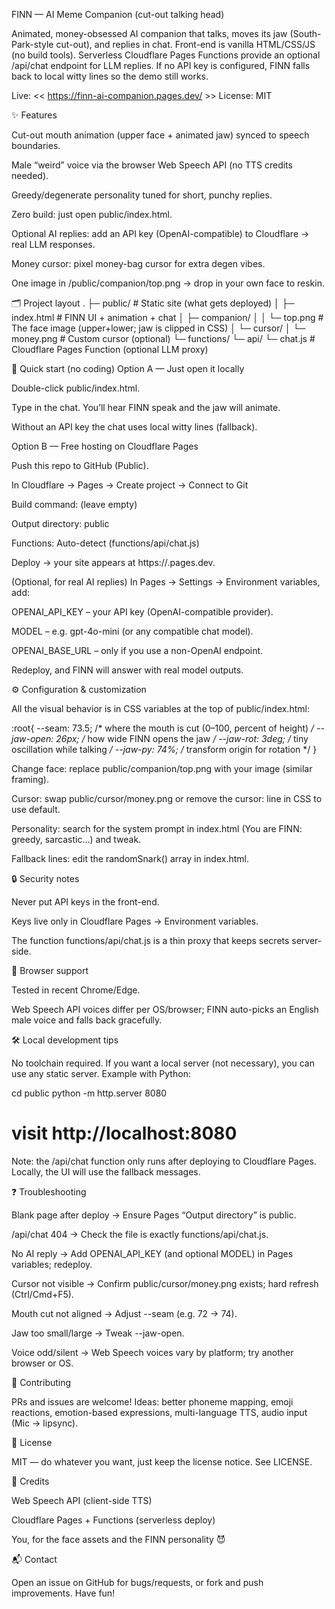 FINN — AI Meme Companion (cut-out talking head)

Animated, money-obsessed AI companion that talks, moves its jaw (South-Park-style cut-out), and replies in chat.
Front-end is vanilla HTML/CSS/JS (no build tools). Serverless Cloudflare Pages Functions provide an optional /api/chat endpoint for LLM replies. If no API key is configured, FINN falls back to local witty lines so the demo still works.

Live: << https://finn-ai-companion.pages.dev/ >>
License: MIT

✨ Features

Cut-out mouth animation (upper face + animated jaw) synced to speech boundaries.

Male “weird” voice via the browser Web Speech API (no TTS credits needed).

Greedy/degenerate personality tuned for short, punchy replies.

Zero build: just open public/index.html.

Optional AI replies: add an API key (OpenAI-compatible) to Cloudflare → real LLM responses.

Money cursor: pixel money-bag cursor for extra degen vibes.

One image in /public/companion/top.png → drop in your own face to reskin.

🗂️ Project layout
.
├─ public/                  # Static site (what gets deployed)
│  ├─ index.html            # FINN UI + animation + chat
│  ├─ companion/
│  │  └─ top.png            # The face image (upper+lower; jaw is clipped in CSS)
│  └─ cursor/
│     └─ money.png          # Custom cursor (optional)
└─ functions/
   └─ api/
      └─ chat.js            # Cloudflare Pages Function (optional LLM proxy)

🚀 Quick start (no coding)
Option A — Just open it locally

Double-click public/index.html.

Type in the chat. You’ll hear FINN speak and the jaw will animate.

Without an API key the chat uses local witty lines (fallback).

Option B — Free hosting on Cloudflare Pages

Push this repo to GitHub (Public).

In Cloudflare → Pages → Create project → Connect to Git

Build command: (leave empty)

Output directory: public

Functions: Auto-detect (functions/api/chat.js)

Deploy → your site appears at https://<project>.pages.dev.

(Optional, for real AI replies)
In Pages → Settings → Environment variables, add:

OPENAI_API_KEY – your API key (OpenAI-compatible provider).

MODEL – e.g. gpt-4o-mini (or any compatible chat model).

OPENAI_BASE_URL – only if you use a non-OpenAI endpoint.

Redeploy, and FINN will answer with real model outputs.

⚙️ Configuration & customization

All the visual behavior is in CSS variables at the top of public/index.html:

:root{
  --seam: 73.5;     /* where the mouth is cut (0–100, percent of height) */
  --jaw-open: 26px; /* how wide FINN opens the jaw */
  --jaw-rot: 3deg;  /* tiny oscillation while talking */
  --jaw-py: 74%;    /* transform origin for rotation */
}


Change face: replace public/companion/top.png with your image (similar framing).

Cursor: swap public/cursor/money.png or remove the cursor: line in CSS to use default.

Personality: search for the system prompt in index.html (You are FINN: greedy, sarcastic…) and tweak.

Fallback lines: edit the randomSnark() array in index.html.

🔒 Security notes

Never put API keys in the front-end.

Keys live only in Cloudflare Pages → Environment variables.

The function functions/api/chat.js is a thin proxy that keeps secrets server-side.

🧪 Browser support

Tested in recent Chrome/Edge.

Web Speech API voices differ per OS/browser; FINN auto-picks an English male voice and falls back gracefully.

🛠 Local development tips

No toolchain required. If you want a local server (not necessary), you can use any static server. Example with Python:

cd public
python -m http.server 8080
# visit http://localhost:8080


Note: the /api/chat function only runs after deploying to Cloudflare Pages. Locally, the UI will use the fallback messages.

❓ Troubleshooting

Blank page after deploy → Ensure Pages “Output directory” is public.

/api/chat 404 → Check the file is exactly functions/api/chat.js.

No AI reply → Add OPENAI_API_KEY (and optional MODEL) in Pages variables; redeploy.

Cursor not visible → Confirm public/cursor/money.png exists; hard refresh (Ctrl/Cmd+F5).

Mouth cut not aligned → Adjust --seam (e.g. 72 → 74).

Jaw too small/large → Tweak --jaw-open.

Voice odd/silent → Web Speech voices vary by platform; try another browser or OS.

🤝 Contributing

PRs and issues are welcome!
Ideas: better phoneme mapping, emoji reactions, emotion-based expressions, multi-language TTS, audio input (Mic → lipsync).

📄 License

MIT — do whatever you want, just keep the license notice.
See LICENSE.

🙏 Credits

Web Speech API (client-side TTS)

Cloudflare Pages + Functions (serverless deploy)

You, for the face assets and the FINN personality 😈

📬 Contact

Open an issue on GitHub for bugs/requests, or fork and push improvements. Have fun!
